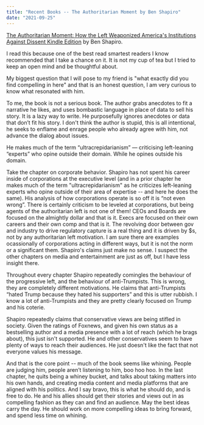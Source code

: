 ```yaml
---
title: "Recent Books -- The Authoritarian Moment by Ben Shapiro"
date: "2021-09-25"
---
```


[The Authoritarian Moment: How the Left Weaponized America's Institutions Against Dissent Kindle Edition](https://www.goodreads.com/book/show/57935190-the-authoritarian-moment) by Ben Shapiro.  

I read this because one of the best read smartest readers I know recommended that I take a chance on it.  It is not my cup of tea but I tried to keep an open mind and be thoughtful about.  

My biggest question that I will pose to my friend is "what exactly did you find compelling in here" and that is an honest question, I am very curious to know what resonated with him.

To me, the book is not a serious book.  The author grabs anecdotes to fit a narrative he likes, and uses bombastic language in place of data to sell his story.  It is a lazy way to write.  He purposefully ignores anecdotes or data that don’t fit his story.  I don't think the author is stupid, this is all intentional, he seeks to enflame and enrage people who already agree with him, not advance the dialog about issues.

He makes much of the term “ultracrepidarianism” — criticising left-leaning “experts” who opine outside their domain.  While he opines outside his domain.  

Take the chapter on corporate behavior.  Shapiro has not spent his career inside of corporations at the executive level (and in a prior chapter he makes much of the term "ultracrepidarianism" as he criticizes left-leaning experts who opine outside of their area of expertise -- and here he does the same).  His analysis of how corporations operate is so off it is “not even wrong”.  There is certainly criticism to be leveled at corporations, but being agents of the authoritarian left is not one of them!  CEOs and Boards are focused on the almightly dollar and that is it.  Execs are focused on their own careers and their own comp and that is it.  The revolving door between gov and industry to drive regulatory capture is a real thing and it is driven by $s, not by any authoritarian left motivation.  I am sure there are examples ocassionally of corporations acting in different ways, but it is not the norm or a significant them.  Shapiro's claims just make no sense.  I suspect the other chapters on media and entertainment are just as off, but I have less insight there.

Throughout every chapter Shapiro repeatedly comingles the behaviour of the progressive left, and the behaviour of anti-Trumpists.  This is wrong, they are completely different motivations.  He claims that anti-Trumpists “hated Trump because they hated his supporters” and this is utter rubbish.  I know a lot of anti-Trumpists and they are pretty clearly focused on Trump and his coterie.

Shapiro repeatedly claims that conservative views are being stifled in society.  Given the ratings of Foxnews, and given his own status as a bestselling author and a media presence with a lot of reach (which he brags about), this just isn't supported.  He and other conservatives seem to have plenty of ways to reach their audiences.  He just doesn't like the fact that not everyone values his message. 

And that is the core point -- much of the book seems like whining.  People are judging him, people aren’t listening to him, boo hoo hoo.  In the last chapter, he quits being a whiney bucket, and talks about taking matters into his own hands, and creating media content and media platforms that are aligned with his politics.  And I say bravo, this is what he should do, and is free to do.  He and his allies should get their stories and views out in as compelling fashion as they can and find an audience.   May the best ideas carry the day.  He should work on more compelling ideas to bring forward, and spend less time on whining. 
